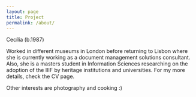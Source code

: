 ```yaml
---
layout: page
title: Project
permalink: /about/
---
```


Cecília (b.1987)

Worked in different museums in London before returning to Lisbon where she is currently working as a document management solutions consultant.
Also, she is a masters student in Information Sciences researching on the adoption of the IIIF by heritage institutions and universities.
For my more details, check the CV page.

Other interests are photography and cooking :) 

